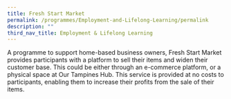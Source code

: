```yaml
---
title: Fresh Start Market
permalink: /programmes/Employment-and-Lifelong-Learning/permalink
description: ""
third_nav_title: Employment & Lifelong Learning
---
```

A programme to support home-based business owners, Fresh Start Market provides participants with a platform to sell their items and widen their customer base. This could be either through an e-commerce platform, or a physical space at Our Tampines Hub. This service is provided at no costs to participants, enabling them to increase their profits from the sale of their items.